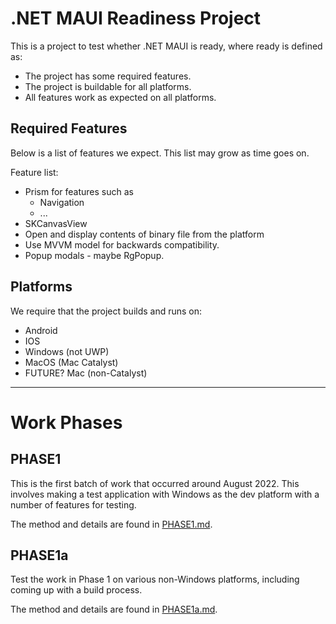 # .NET MAUI Readiness Project

This is a project to test whether .NET MAUI is ready, where ready is defined as:

  - The project has some required features.
  - The project is buildable for all platforms.
  - All features work as expected on all platforms.

## Required Features

Below is a list of features we expect. This list may grow as
time goes on.

Feature list:

  - Prism for features such as
      - Navigation
      - ...
  - SKCanvasView
  - Open and display contents of binary file from the platform
  - Use MVVM model for backwards compatibility.
  - Popup modals - maybe RgPopup.

## Platforms

We require that the project builds and runs on:

  - Android
  - IOS
  - Windows (not UWP)
  - MacOS (Mac Catalyst)
  - FUTURE? Mac (non-Catalyst)

<hr/>

# Work Phases

## PHASE1

This is the first batch of work that occurred around August 2022. This involves making
a test application with Windows as the dev platform with a number of features for testing.

The method and details are found in [PHASE1.md](PHASE1.md).

## PHASE1a

Test the work in Phase 1 on various non-Windows platforms, including coming up with a
build process.

The method and details are found in [PHASE1a.md](PHASE1a.md).
